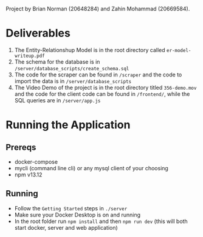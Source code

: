 Project by Brian Norman (20648284) and Zahin Mohammad (20669584). 

# Deliverables

1. The Entity-Relationshup Model is in the root directory called `er-model-writeup.pdf`
2. The schema for the database is in `/server/database_scripts/create_schema.sql`
3. The code for the scraper can be found in `/scraper` and the code to import the data is in `/server/database_scripts`
4. The Video Demo of the project is in the root directory titled `356-demo.mov` and the code for the client code can be found in `/frontend/`, while the SQL queries are in `/server/app.js`

# Running the Application

## Prereqs

- docker-compose
- mycli (command line cli) or any mysql client of your choosing
- npm v13.12

## Running

- Follow the `Getting Started` steps in `./server`
- Make sure your Docker Desktop is on and running
- In the root folder run `npm install` and then `npm run dev` (this will both start docker, server and web application)
